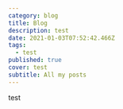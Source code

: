 ```yaml
---
category: blog
title: Blog
description: test
date: 2021-01-03T07:52:42.466Z
tags:
  - test
published: true
cover: test
subtitle: All my posts
---
```

test